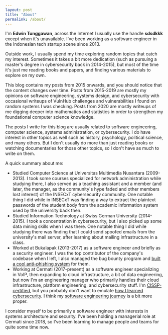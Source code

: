 ```yaml
---
layout: post
title: "About"
permalink: /about/
---
```


I'm **Edwin Tunggawan**, across the Internet I usually use the handle **sdsdkkk** except when it's unavailable. I've been working as a software engineer in the Indonesian tech startup scene since 2013.

Outside work, I usually spend my time exploring random topics that catch my interest. Sometimes it takes a bit more dedication (such as pursuing a master's degree in cybersecurity back in 2014-2015), but most of the time it's just me reading books and papers, and finding various materials to explore on my own.

This blog contains my posts from 2015 onwards, and you should notice that the content changes over time. Posts from 2015-2019 are mostly my opinions on software engineering, systems design, and cybersecurity with occasional writeups of VulnHub challenges and vulnerabilities I found on random systems I was checking. Posts from 2020 are mostly writeups of me digging deeper into mathematics and statistics in order to strengthen my foundational computer science knowledge.

The posts I write for this blog are usually related to software engineering, computer science, systems administration, or cybersecurity. I do have interest in other topics as well such as history, psychology, political science, and many others. But I don't usually do more than just reading books or watching documentaries for those other topics, so I don't have as much to write on them.

A quick summary about me:

- Studied Computer Science at Universitas Multimedia Nusantara (2009-2013). I took some courses specialized for network administration while studying there, I also served as a teaching assistant and a member (and later, the manager, as the community's hype faded and other members lost interest) of the INSECxT cybersecurity community. One notable thing I did while in INSECxT was finding a way to extract the plaintext passwords of the student body from the academic information system used by the university back then.
- Studied Information Technology at Swiss German University (2014-2015). I took a concentration in cybersecurity, but I also picked up some data mining skills when I was there. One notable thing I did while studying there was finding that I could send spoofed emails from the university's mail server, after learning about mailing infrastructure in a class.
- Worked at Bukalapak (2013-2017) as a software engineer and briefly as a security engineer. I was the top contributor of the company's codebase when I left, I also managed the bug bounty program and [built a cool anti-phishing system](/2025-06-04/how-i-built-an-anti-phishing-system) for them.
- Working at Cermati (2017-present) as a software engineer specializing in VoIP, then expanding to cloud infrastructure, a bit of data engineering, but now I'm an engineering manager who primarily handles their cloud infrastructure, platform engineering, and cybersecurity stuff. I'm [CISSP-certified](/2019-02-02/getting-certified), but you probably don't want to emulate [how I learned cybersecurity](/2025-06-09/you-shouldnt-learn-security-the-way-i-did). I think my [software engineering journey](/2025-07-05/a-software-engineering-career-reflection) is a bit more proper.

I consider myself to be primarily a software engineer with interests in systems architecture and security. I've been holding a managerial role at Cermati since 2018, so I’ve been learning to manage people and teams for quite some time now.
